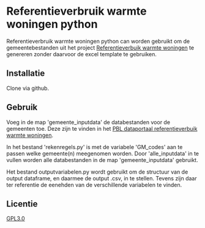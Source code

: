 # Referentieverbruik warmte woningen python

Referentieverbruik warmte woningen python can worden gebruikt om de gemeentebestanden uit het project [Referentieverbuik warmte woningen](https://www.pbl.nl/publicaties/referentieverbruik-warmte-woningen#:~:text=Het%20referentieverbruik%20is%20bedoeld%20voor,voor%20particuliere%20eigenaren%20en%20bewoners.) te genereren zonder daarvoor de excel template te gebruiken. 

## Installatie

Clone via github.

## Gebruik

Voeg in de map 'gemeente_inputdata' de databestanden voor de gemeenten toe. Deze zijn te vinden in het [PBL dataportaal referentieverbuik warmte woningen](https://dataportaal.pbl.nl/downloads/VIVET/Referentieverbruik_warmte/). 

In het bestand 'rekenregels.py' is met de variabele 'GM_codes' aan te passen welke gemeente(n) meegenomen worden. Door 'alle_inputdata' in te vullen worden alle databestanden in de map 'gemeente_inputdata' gebruikt. 

Het bestand outputvariabelen.py wordt gebruikt om de structuur van de output dataframe, en daarmee de output .csv, in te stellen. Tevens zijn daar ter referentie de eenehden van de verschillende variabelen te vinden.
## Licentie

[GPL3.0](https://choosealicense.com/licenses/gpl-3.0/)